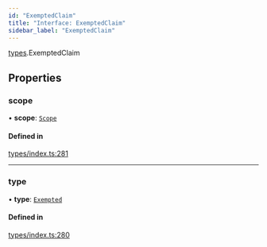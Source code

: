 ```yaml
---
id: "ExemptedClaim"
title: "Interface: ExemptedClaim"
sidebar_label: "ExemptedClaim"
---
```


[types](../../../modules/Types/Types.md).ExemptedClaim

## Properties

### scope

• **scope**: [`Scope`](../Scope/Scope.md)

#### Defined in

[types/index.ts:281](https://github.com/PolymeshAssociation/polymesh-sdk/blob/968f8d70c/src/types/index.ts#L281)

___

### type

• **type**: [`Exempted`](../../../enums/Types/ClaimType/ClaimType.md#exempted)

#### Defined in

[types/index.ts:280](https://github.com/PolymeshAssociation/polymesh-sdk/blob/968f8d70c/src/types/index.ts#L280)
